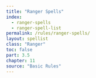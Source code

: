 ```yaml
---
title: "Ranger Spells"
index:
  - ranger-spells
  - ranger-spell-list
permalink: /rules/ranger-spells/
layout: spellist
class: "Ranger"
toc: false
part: 3.5
chapter: 11
source: "Basic Rules"
---
```

